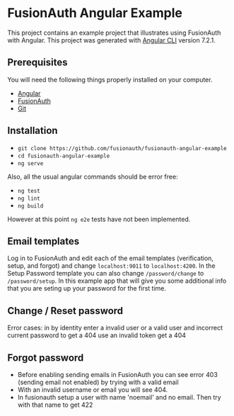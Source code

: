 # FusionAuth Angular Example

This project contains an example project that illustrates using FusionAuth with Angular.
This project was generated with [Angular CLI](https://github.com/angular/angular-cli) version 7.2.1.


## Prerequisites
You will need the following things properly installed on your computer.

* [Angular](http://angular.io/)
* [FusionAuth](http://fusionauth.io/)
* [Git](http://git-scm.com/)


## Installation
* `git clone https://github.com/fusionauth/fusionauth-angular-example`
* `cd fusionauth-angular-example`
* `ng serve`

Also, all the usual angular commands should be error free:
* `ng test`
* `ng lint`
* `ng build`

However at this point `ng e2e` tests have not been implemented.


## Email templates
Log in to FusionAuth and edit each of the email templates (verification, setup, and forgot) and change `localhost:9011` to `localhost:4200`.  In the Setup Password template you can also change `/password/change` to `/password/setup`.  In this example app that will give you some additional info that you are seting up your password for the first time.


## Change / Reset password
Error cases:
in by identity enter a invalid user or a valid user and incorrect current password to get a 404
use an invalid token get a 404
<!-- enter an invalid (e.g. 'pass' which is too short) password to get a 400 is no longer possible with email validations -->


## Forgot password
* Before enabling sending emails in FusionAuth you can see error 403 (sending email not enabled) by trying with a valid email
* With an invalid username or email you will see 404.
* In fusionauth setup a user with name 'noemail' and no email.  Then try with that name to get 422

<!-- ## Email verification after registration/sign-up -->
<!-- Enable verify on system level, then check email is verified.  If you want to enforce email verification you can set env flag requireEmailVerification. -->
